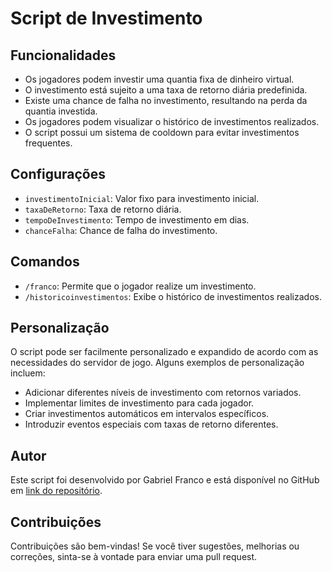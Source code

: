 
  <h1>Script de Investimento</h1>

  <h2>Funcionalidades</h2>
  <ul>
    <li>Os jogadores podem investir uma quantia fixa de dinheiro virtual.</li>
    <li>O investimento está sujeito a uma taxa de retorno diária predefinida.</li>
    <li>Existe uma chance de falha no investimento, resultando na perda da quantia investida.</li>
    <li>Os jogadores podem visualizar o histórico de investimentos realizados.</li>
    <li>O script possui um sistema de cooldown para evitar investimentos frequentes.</li>
  </ul>

  <h2>Configurações</h2>
  <ul>
    <li><code>investimentoInicial</code>: Valor fixo para investimento inicial.</li>
    <li><code>taxaDeRetorno</code>: Taxa de retorno diária.</li>
    <li><code>tempoDeInvestimento</code>: Tempo de investimento em dias.</li>
    <li><code>chanceFalha</code>: Chance de falha do investimento.</li>
  </ul>

  <h2>Comandos</h2>
  <ul>
    <li><code>/franco</code>: Permite que o jogador realize um investimento.</li>
    <li><code>/historicoinvestimentos</code>: Exibe o histórico de investimentos realizados.</li>
  </ul>

  <h2>Personalização</h2>
  <p>O script pode ser facilmente personalizado e expandido de acordo com as necessidades do servidor de jogo. Alguns
    exemplos de personalização incluem:</p>
  <ul>
    <li>Adicionar diferentes níveis de investimento com retornos variados.</li>
    <li>Implementar limites de investimento para cada jogador.</li>
    <li>Criar investimentos automáticos em intervalos específicos.</li>
    <li>Introduzir eventos especiais com taxas de retorno diferentes.</li>
  </ul>

  <h2>Autor</h2>
  <p>Este script foi desenvolvido por Gabriel Franco e está disponível no GitHub em <a
      href="https://github.com/GabrielFrancovitck">link do repositório</a>.</p>

  <h2>Contribuições</h2>
  <p>Contribuições são bem-vindas! Se você tiver sugestões, melhorias ou correções, sinta-se à vontade para enviar uma
    pull request.</p>

</html>
